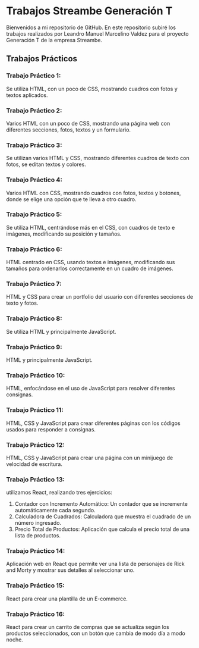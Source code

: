 # Trabajos Streambe Generación T
Bienvenidos a mi repositorio de GitHub. En este repositorio subiré los trabajos realizados por Leandro Manuel Marcelino Valdez para el proyecto Generación T de la empresa Streambe.
## Trabajos Prácticos

### Trabajo Práctico 1:
Se utiliza HTML, con un poco de CSS, mostrando cuadros con fotos y textos aplicados.

### Trabajo Práctico 2:
Varios HTML con un poco de CSS, mostrando una página web con diferentes secciones, fotos, textos y un formulario.
### Trabajo Práctico 3:
Se utilizan varios HTML y CSS, mostrando diferentes cuadros de texto con fotos, se editan textos y colores.
### Trabajo Práctico 4:
Varios HTML con CSS, mostrando cuadros con fotos, textos y botones, donde se elige una opción que te lleva a otro cuadro.
### Trabajo Práctico 5:
Se utiliza HTML, centrándose más en el CSS, con cuadros de texto e imágenes, modificando su posición y tamaños.
### Trabajo Práctico 6:
HTML centrado en CSS, usando textos e imágenes, modificando sus tamaños para ordenarlos correctamente en un cuadro de imágenes.
### Trabajo Práctico 7:
HTML y CSS para crear un portfolio del usuario con diferentes secciones de texto y fotos.
### Trabajo Práctico 8:
Se utiliza HTML y principalmente JavaScript.
### Trabajo Práctico 9:
HTML y principalmente JavaScript.
### Trabajo Práctico 10:
HTML, enfocándose en el uso de JavaScript para resolver diferentes consignas.
### Trabajo Práctico 11:
HTML, CSS y JavaScript para crear diferentes páginas con los códigos usados para responder a consignas.
### Trabajo Práctico 12:
HTML, CSS y JavaScript para crear una página con un minijuego de velocidad de escritura.
### Trabajo Práctico 13:
utilizamos React, realizando tres ejercicios:
  1. Contador con Incremento Automático: Un contador que se incremente automáticamente cada segundo.
  2. Calculadora de Cuadrados: Calculadora que muestra el cuadrado de un número ingresado.
  3. Precio Total de Productos: Aplicación que calcula el precio total de una lista de productos.
### Trabajo Práctico 14:
Aplicación web en React que permite ver una lista de personajes de Rick and Morty y mostrar sus detalles al seleccionar uno.
### Trabajo Práctico 15:
React para crear una plantilla de un E-commerce.
### Trabajo Práctico 16:
React para crear un carrito de compras que se actualiza según los productos seleccionados, con un botón que cambia de modo día a modo noche.
